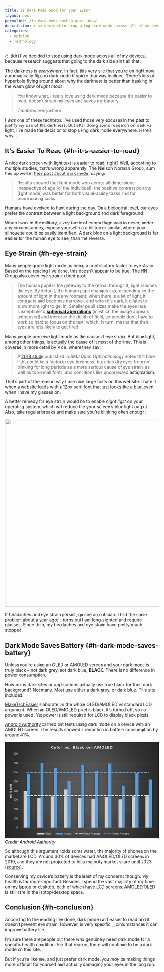 ```yaml
---
title: Is Dark Mode Good For Your Eyes?
layout: post
permalink: /is-dark-mode-such-a-good-idea/
description: I've decided to stop using dark mode across all of my devices, because research suggests that going to the dark side ain't all that.
categories:
  - Opinion
  - Technology
---
```

{: .tldr}
I've decided to stop using dark mode across all of my devices, because research suggests that going to the dark side ain't all that.

The darkness is _everywhere_. In fact, this very site that you're on right now automagically flips to dark mode if you&#8217;re that way inclined. There&#8217;s lots of hyperbole flying around about why the darkness is better than basking in the warm glow of _light mode_.

<blockquote class="wp-block-quote">
  <p>
    You know what, I really love using dark mode because it&#8217;s easier to read, doesn&#8217;t strain my eyes and saves my battery.
  </p>

  <cite>Techbros everywhere</cite>
</blockquote>

I _was_ one of these techbros. I&#8217;ve used those very excuses in the past to justify my use of the darkness. But after doing some research on dark vs light, I&#8217;ve made the decision to stop using dark mode everywhere. Here&#8217;s why&#8230;

## It&#8217;s Easier To Read {#h-it-s-easier-to-read}

A nice dark screen with light text is easier to read, right? Well, according to multiple studies, that&#8217;s wrong apparently. The Nielson Norman Group, sum this up well in [their post about dark mode](https://www.nngroup.com/articles/dark-mode/), saying:

<blockquote class="wp-block-quote">
  <p>
    Results showed that light mode won across all dimensions: irrespective of age [of the individual], the positive contrast polarity [light mode] was better for both visual-acuity tasks and for proofreading tasks.
  </p>
</blockquote>

Humans have evolved to hunt during the day. On a biological level, our eyes prefer the contrast between a light background and dark foreground.

When I was in the military, a key tactic of camouflage was to never, under any circumstances, expose yourself on a hilltop or similar, where your silhouette could be easily identified. A dark blob on a light background is far easier for the human eye to see, than the reverse.

## Eye Strain {#h-eye-strain}

Many people quote light mode as being a contributory factor to eye strain. Based on the reading I&#8217;ve done, this doesn&#8217;t appear to be true. The NN Group also cover eye strain in their post:

<blockquote class="wp-block-quote">
  <p>
    The human pupil is the gateway to the retina: through it, light reaches the eye. By default, the human pupil changes size depending on the amount of light in the environment: when there is a lot of light, it contracts and becomes narrower, and when it’s dark, it dilates to allow more light to get in. Smaller pupil sizes make the eyes less susceptible to&nbsp;<a href="https://en.wikipedia.org/wiki/Spherical_aberration"><strong>spherical aberrations</strong></a>&nbsp;(in which the image appears unfocused) and increase the depth of field, so people don’t have to work so hard to focus on the text, which, in turn, means that their eyes are less likely to get tired.
  </p>
</blockquote>

Many people perceive light mode as the cause of eye strain. But blue light, among other things, is actually the cause of it most of the time. This is covered in more detail [by Vice](https://www.vice.com/en_us/article/ywyqxw/apple-dark-mode-eye-strain-battery-life), where they say:

<blockquote class="wp-block-quote">
  <p>
    A <a rel="noreferrer noopener" href="https://www.ncbi.nlm.nih.gov/pmc/articles/PMC6020759/" target="_blank">2018 study</a> published in <em>BMJ Open Ophthalmology</em> notes that blue light could be a factor in eye tiredness, but cites dry eyes from not blinking for long periods as a more serious cause of eye strain, as well as too-small fonts, and conditions like uncorrected <a href="https://en.wikipedia.org/wiki/Astigmatism">astigmatism</a>.
  </p>
</blockquote>

That&#8217;s part of the reason why I use nice large fonts on this website. I hate it when a website loads with a 12px serif font that just looks like a blur, even when I have my glasses on.

A better remedy for eye strain would be to enable _night light_ on your operating system, which will reduce the your screen&#8217;s blue light output. Also, take regular breaks and make sure you&#8217;re blinking often enough!

<img loading="lazy" width="1024" height="613" src="/assets/images/wp-images/2020/04/night-light-gnome-1024x613.png" alt="" class="wp-image-1758" srcset="/assets/images/wp-images/2020/04/night-light-gnome-1024x613.png 1024w, /assets/images/wp-images/2020/04/night-light-gnome-300x180.png 300w, /assets/images/wp-images/2020/04/night-light-gnome-768x460.png 768w, /assets/images/wp-images/2020/04/night-light-gnome.png 1238w" sizes="(max-width: 1024px) 100vw, 1024px" />  

If headaches and eye strain persist, go see an optician. I had the same problem about a year ago; it turns out I am long-sighted and require glasses. Since then, my headaches and eye strain have pretty much stopped.

## Dark Mode Saves Battery {#h-dark-mode-saves-battery}

Unless you&#8217;re using an OLED or AMOLED screen and your dark mode is truly black &#8211; not dark grey, not dark blue, **BLACK**. There is no difference in power consumption.

How many dark sites or applications actually use true black for their dark background? Not many. Most use either a dark grey, or dark blue. This site included.

[MakeTechEasier](https://www.maketecheasier.com/are-dark-themes-better-for-eyes-battery/) elaborate on the whole OLED/AMOLED vs standard LCD argument. When an OLED/AMOLED pixel is black, it&#8217;s turned off, so no power is used. Yet power is still required for LCD to display black pixels.

[Android Authority](https://www.androidauthority.com/black-amoled-display-power-saving-541984/) carried out tests using dark mode on a device with an AMOLED screen. The results showed a reduction in battery consumption by around 41%.

![AMOLED power usage chart](/assets/images/wp-images/2020/04/amoled-power-chart.jpg)
*Credit: Android Authority*

So although this argument holds some water, the majority of phones on the market are LCD. Around 30% of devices had AMOLED/OLED screens in 2019, and they are not projected to hit a majority market share until 2023 ([source](https://www.electronicsweekly.com/news/business/715229-2019-11/)).

Conserving my device&#8217;s battery is the least of my concerns though. My health is far more important. Besides, I spend the vast majority of my time on my laptop or desktop, both of which have LCD screens. AMOLED/OLED is still rare in the laptop/desktop space.

## Conclusion {#h-conclusion}

According to the reading I&#8217;ve done, dark mode isn&#8217;t easier to read and it doesn&#8217;t prevent eye strain. However, in very specific __circumstances it can improve battery life.

I&#8217;m sure there are people out there who genuinely need dark mode for a specific health condition. For that reason, there will continue to be a dark mode on this site.

But if you&#8217;re like me, and just prefer dark mode, you _may_ be making things more difficult for yourself and actually damaging your eyes in the long run.
